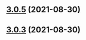 ## [3.0.5](https://github.com/myNameCao/node/compare/v3.0.6...v3.0.5) (2021-08-30)



## [3.0.3](https://github.com/myNameCao/node/compare/v3.0.5...v3.0.3) (2021-08-30)



